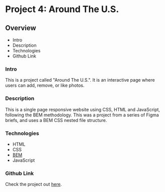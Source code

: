 # Project 4: Around The U.S.

## Overview
* Intro
* Description
* Technologies
* Github Link

### Intro

This is a project called "Around The U.S.". It is an interactive page where users can add, remove, or like photos.


### Description

This is a single page responsive website using CSS, HTML and JavaScript, following the BEM methodology. This was a project from a series of Figma briefs, and uses a BEM CSS nested file structure. 

### Technologies

* HTML
* CSS
* [BEM](https://en.bem.info/) 
* JavaScript

### Github Link

Check the project out [here](https://jaymew88.github.io/web_project_4/index.html).

